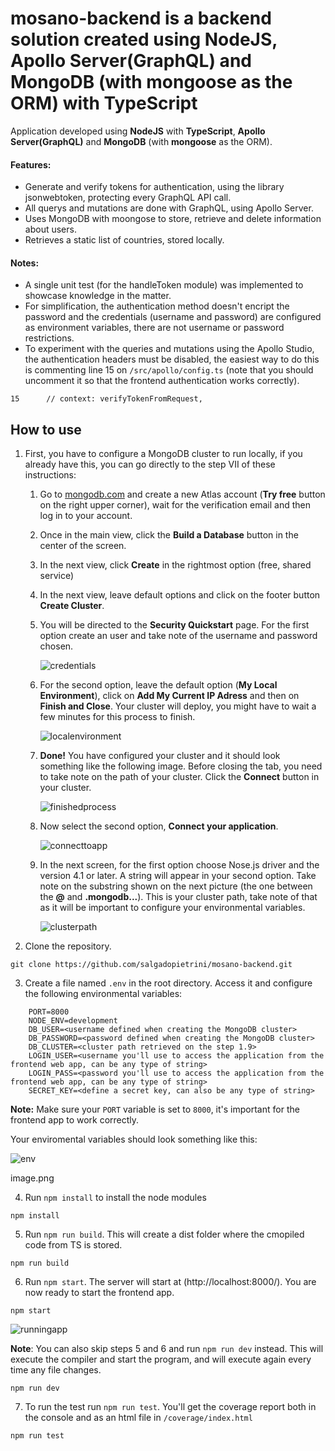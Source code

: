 # mosano-backend is a backend solution created using NodeJS, Apollo Server(GraphQL) and MongoDB (with mongoose as the ORM) with TypeScript

Application developed using **NodeJS** with **TypeScript**, **Apollo Server(GraphQL)** and **MongoDB** (with **mongoose** as the ORM).

#### Features:

- Generate and verify tokens for authentication, using the library jsonwebtoken, protecting every GraphQL API call.
- All querys and mutations are done with GraphQL, using Apollo Server.
- Uses MongoDB with moongose to store, retrieve and delete information about users.
- Retrieves a static list of countries, stored locally.

#### Notes:

- A single unit test (for the handleToken module) was implemented to showcase knowledge in the matter.
- For simplification, the authentication method doesn't encript the password and the credentials (username and password) are configured as environment variables, there are not username or password restrictions.
- To experiment with the queries and mutations using the Apollo Studio, the authentication headers must be disabled, the easiest way to do this is commenting line 15 on `/src/apollo/config.ts` (note that you should uncomment it so that the frontend authentication works correctly).

```
15      // context: verifyTokenFromRequest,
```

## How to use

1. First, you have to configure a MongoDB cluster to run locally, if you already have this, you can go directly to the step VII of these instructions:

   1. Go to [mongodb.com](https://www.mongodb.com/) and create a new Atlas account (**Try free** button on the right upper corner), wait for the verification email and then log in to your account.
   2. Once in the main view, click the **Build a Database** button in the center of the screen.

   3. In the next view, click **Create** in the rightmost option (free, shared service)

   4. In the next view, leave default options and click on the footer button **Create Cluster**.

   5. You will be directed to the **Security Quickstart** page. For the first option create an user and take note of the username and password chosen.

      ![credentials](/assets/credentials.png)

   6. For the second option, leave the default option (**My Local Environment**), click on **Add My Current IP Adress** and then on **Finish and Close**. Your cluster will deploy, you might have to wait a few minutes for this process to finish.

      ![localenvironment](/assets/localenvironment.png)

   7. **Done!** You have configured your cluster and it should look something like the following image. Before closing the tab, you need to take note on the path of your cluster. Click the **Connect** button in your cluster.

      ![finishedprocess](/assets/finishedprocess.png)

   8. Now select the second option, **Connect your application**.

      ![connecttoapp](/assets/connecttoapp.png)

   9. In the next screen, for the first option choose Nose.js driver and the version 4.1 or later. A string will appear in your second option. Take note on the substring shown on the next picture (the one between the **@** and **.mongodb...**). This is your cluster path, take note of that as it will be important to configure your environmental variables.

      ![clusterpath](/assets/clusterpath.png)

2. Clone the repository.

```
git clone https://github.com/salgadopietrini/mosano-backend.git
```

3. Create a file named `.env` in the root directory. Access it and configure the following environmental variables:

```
    PORT=8000
    NODE_ENV=development
    DB_USER=<username defined when creating the MongoDB cluster>
    DB_PASSWORD=<password defined when creating the MongoDB cluster>
    DB_CLUSTER=<cluster path retrieved on the step 1.9>
    LOGIN_USER=<username you'll use to access the application from the frontend web app, can be any type of string>
    LOGIN_PASS=<password you'll use to access the application from the frontend web app, can be any type of string>
    SECRET_KEY=<define a secret key, can also be any type of string>
```

**Note:** Make sure your `PORT` variable is set to `8000`, it's important for the frontend app to work correctly.

Your enviromental variables should look something like this:

![env](/assets/env.png)

image.png

4. Run `npm install` to install the node modules

```
npm install
```

5. Run `npm run build`. This will create a dist folder where the cmopiled code from TS is stored.

```
npm run build
```

6. Run `npm start`. The server will start at (http://localhost:8000/). You are now ready to start the frontend app.

```
npm start
```

![runningapp](/assets/runningapp.png)

**Note**: You can also skip steps 5 and 6 and run `npm run dev` instead. This will execute the compiler and start the program, and will execute again every time any file changes.

```
npm run dev
```

7. To run the test run `npm run test`. You'll get the coverage report both in the console and as an html file in `/coverage/index.html`

```
npm run test
```
